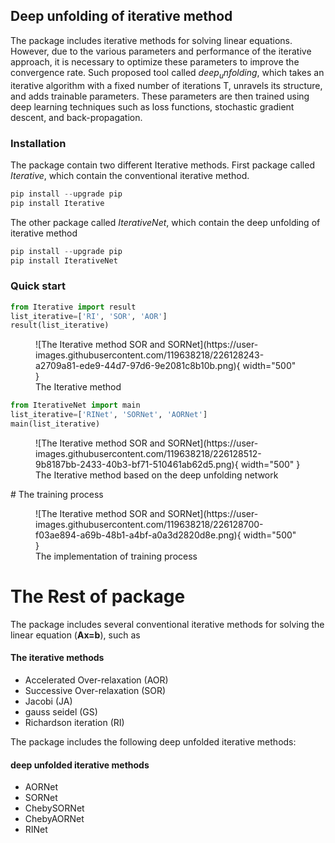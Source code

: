 ## Deep unfolding of iterative method

The package includes iterative methods for solving linear equations. However, due to the various parameters and performance of the iterative approach, it is necessary to optimize these parameters to improve the convergence rate. Such proposed tool called $deep_unfolding$, which takes an iterative algorithm with a fixed number of iterations T, unravels its structure, and adds trainable parameters. These parameters are then trained using deep learning techniques such as loss functions, stochastic gradient descent, and back-propagation.

### Installation 

The package contain two different Iterative methods.
First package called $Iterative$, which contain the conventional iterative method. 
```python
pip install --upgrade pip
pip install Iterative
```
The other package called $IterativeNet$, which contain the deep unfolding of iterative method
```python
pip install --upgrade pip
pip install IterativeNet
```
### Quick start

```python
from Iterative import result
list_iterative=['RI', 'SOR', 'AOR']
result(list_iterative)
```
<figure markdown>
  ![The Iterative method SOR and SORNet](https://user-images.githubusercontent.com/119638218/226128243-a2709a81-ede9-44d7-97d6-9e2081c8b10b.png){ width="500" }
  <figcaption>The Iterative method </figcaption>
</figure>

```python
from IterativeNet import main
list_iterative=['RINet', 'SORNet', 'AORNet']
main(list_iterative)
```
<figure markdown>
  ![The Iterative method SOR and SORNet](https://user-images.githubusercontent.com/119638218/226128512-9b8187bb-2433-40b3-bf71-510461ab62d5.png){ width="500" }
  <figcaption>The Iterative method based on the deep unfolding network </figcaption>
</figure>
# The training process 

<figure markdown>
  ![The Iterative method SOR and SORNet](https://user-images.githubusercontent.com/119638218/226128700-f03ae894-a69b-48b1-a4bf-a0a3d2820d8e.png){ width="500" }
  <figcaption>The implementation of training process</figcaption>
</figure>

# The Rest of package

The package includes several conventional iterative methods for solving the linear equation (**Ax=b**), such as 
<h4> The iterative methods</h4>
<ul>
  <li>Accelerated Over-relaxation (AOR)</li>
  <li>Successive Over-relaxation (SOR)</li>
  <li>Jacobi (JA)</li>
  <li>gauss seidel (GS)</li>
  <li>Richardson iteration (RI)</li>
</ul>


The package includes the following deep unfolded iterative methods:
<h4> deep unfolded iterative methods </h4>
<ul>
  <li>AORNet</li>
  <li>SORNet</li>
  <li>ChebySORNet</li>
  <li>ChebyAORNet</li>
  <li>RINet</li>
</ul>


